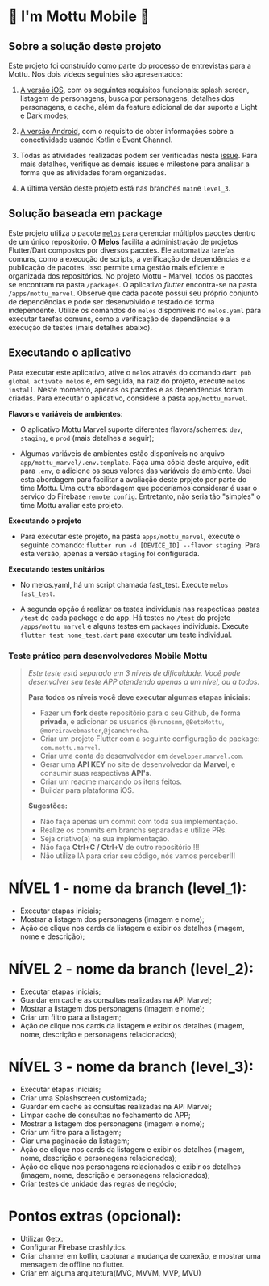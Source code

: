# 🛵 I'm Mottu Mobile 🛵

## Sobre a solução deste projeto

Este projeto foi construído como parte do processo de entrevistas para a Mottu. Nos dois vídeos seguintes são apresentados:

1. [A versão iOS](https://www.loom.com/share/4f31b0757dc64b19b39eb32920f05231), com os seguintes requisitos funcionais: splash screen, listagem de personagens, busca por personagens, detalhes dos personagens, e cache, além da feature adicional de dar suporte a Light e Dark modes;

2. [A versão Android](https://www.loom.com/share/f4f5e74aa20c414586ed9b13241da64c), com o requisito de obter informações sobre a conectividade usando Kotlin e Event Channel.

3. Todas as atividades realizadas podem ser verificadas nesta [issue](https://github.com/thiagobrunoms/im-mottu-mobile/issues/20). Para mais detalhes, verifique as demais issues e milestone para analisar a forma que as atividades foram organizadas.

4. A última versão deste projeto está nas branches `main`e `level_3`.

## Solução baseada em package

Este projeto utiliza o pacote [`melos`](https://pub.dev/packages/melos) para gerenciar múltiplos pacotes dentro de um único repositório. O **Melos** facilita a administração de projetos Flutter/Dart compostos por diversos pacotes. Ele automatiza tarefas comuns, como a execução de scripts, a verificação de dependências e a publicação de pacotes. Isso permite uma gestão mais eficiente e organizada dos repositórios. No projeto Mottu - Marvel, todos os pacotes se encontram na pasta `/packages`. O aplicativo <em>flutter</em> encontra-se na pasta `/apps/mottu_marvel`. Observe que cada pacote possui seu próprio conjunto de dependências e pode ser desenvolvido e testado de forma independente. Utilize os comandos do `melos` disponíveis no `melos.yaml` para executar tarefas comuns, como a verificação de dependências e a execução de testes (mais detalhes abaixo).

## Executando o aplicativo

Para executar este aplicativo, ative o `melos` através do comando `dart pub global activate melos` e, em seguida, na raíz do projeto, execute `melos install`. Neste momento, apenas os pacotes e as dependências foram criadas. Para executar o aplicativo, considere a pasta `app/mottu_marvel`.

**Flavors e variáveis de ambientes**:

- O aplicativo Mottu Marvel suporte diferentes flavors/schemes: `dev`, `staging`, e `prod` (mais detalhes a seguir);

- Algumas variáveis de ambientes estão disponíveis no arquivo `app/mottu_marvel/.env.template`. Faça uma cópia deste arquivo, edit para `.env`, e adicione os seus valores das variáveis de ambiente. Usei esta abordagem para facilitar a avaliação deste prpjeto por parte do time Mottu. Uma outra abordagem que poderíamos considerar é usar o serviço do Firebase `remote config`. Entretanto, não seria tão "simples" o time Mottu avaliar este projeto.

**Executando o projeto**

- Para executar este projeto, na pasta `apps/mottu_marvel`, execute o seguinte comando: `flutter run -d [DEVICE_ID] --flavor staging`. Para esta versão, apenas a versão `staging` foi configurada.

**Executando testes unitários**

- No melos.yaml, há um script chamada fast_test. Execute `melos fast_test`.

- A segunda opção é realizar os testes individuais nas respecticas pastas `/test` de cada package e do app. Há testes no `/test` do projeto `/apps/mottu_marvel` e alguns testes em `packages` individuais. Execute `flutter test nome_test.dart` para executar um teste individual.

### Teste prático para desenvolvedores Mobile Mottu

> _Este teste está separado em 3 níveis de dificuldade. Você pode desenvolver seu teste APP atendendo apenas a um nível, ou a todos._
>
> **Para todos os níveis você deve executar algumas etapas iniciais:**
>
> - Fazer um **fork** deste repositório para o seu Github, de forma **privada**, e adicionar os usuarios `@brunosmm`, `@BetoMottu`, `@moreirawebmaster`,`@jeanchrocha`.
> - Criar um projeto Flutter com a seguinte configuração de package: `com.mottu.marvel`.
> - Criar uma conta de desenvolvedor em `developer.marvel.com`.
> - Gerar uma **API KEY** no site de desenvolvedor da **Marvel**, e consumir suas respectivas **API's**.
> - Criar um readme marcando os itens feitos.
> - Buildar para plataforma iOS.
>
> **Sugestões:**
>
> - Não faça apenas um commit com toda sua implementação.
> - Realize os commits em branchs separadas e utilize PRs.
> - Seja criativo(a) na sua implementação.
> - Não faça **Ctrl+C / Ctrl+V** de outro repositório !!!
> - Não utilize IA para criar seu código, nós vamos perceber!!!

# NÍVEL 1 - nome da branch (level_1):

- Executar etapas iniciais;
- Mostrar a listagem dos personagens (imagem e nome);
- Ação de clique nos cards da listagem e exibir os detalhes (imagem, nome e descrição);

# NÍVEL 2 - nome da branch (level_2):

- Executar etapas iniciais;
- Guardar em cache as consultas realizadas na API Marvel;
- Mostrar a listagem dos personagens (imagem e nome);
- Criar um filtro para a listagem;
- Ação de clique nos cards da listagem e exibir os detalhes (imagem, nome, descrição e personagens relacionados);

# NÍVEL 3 - nome da branch (level_3):

- Executar etapas iniciais;
- Criar uma Splashscreen customizada;
- Guardar em cache as consultas realizadas na API Marvel;
- Limpar cache de consultas no fechamento do APP;
- Mostrar a listagem dos personagens (imagem e nome);
- Criar um filtro para a listagem;
- Ciar uma paginação da listagem;
- Ação de clique nos cards da listagem e exibir os detalhes (imagem, nome, descrição e personagens relacionados);
- Ação de clique nos personagens relacionados e exibir os detalhes (imagem, nome, descrição e personagens relacionados);
- Criar testes de unidade das regras de negócio;

# Pontos extras (opcional):

- Utilizar Getx.
- Configurar Firebase crashlytics.
- Criar channel em kotlin, capturar a mudança de conexão, e mostrar uma mensagem de offline no flutter.
- Criar em alguma arquitetura(MVC, MVVM, MVP, MVU)
